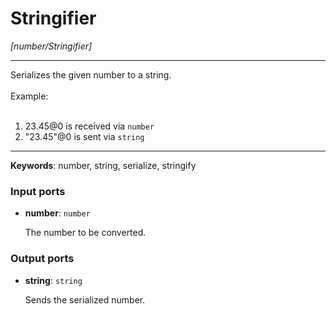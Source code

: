 # Stringifier

_[number/Stringifier]_

---

Serializes the given number to a string.<br>
<br>
Example:<br>
<br>
1. 23.45@0 is received via `number`<br>
2. "23.45"@0 is sent via `string`<br>

---

__Keywords__: number, string, serialize, stringify

### Input ports

* __number__: ` number `


    The number to be converted.<br>

### Output ports

* __string__: ` string `


    Sends the serialized number.<br>

